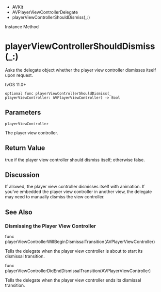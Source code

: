 

- AVKit
- AVPlayerViewControllerDelegate
-  playerViewControllerShouldDismiss(\_:) 

Instance Method

# playerViewControllerShouldDismiss(\_:)

Asks the delegate object whether the player view controller dismisses itself upon request.

tvOS 11.0+

``` source
optional func playerViewControllerShouldDismiss(_ playerViewController: AVPlayerViewController) -> Bool
```

## Parameters 

`playerViewController`  

The player view controller.

## Return Value

true if the player view controller should dismiss itself; otherwise false.

## Discussion

If allowed, the player view controller dismisses itself with animation. If you’ve embedded the player view controller in another view, the delegate may need to manually dismiss the view controller.

## See Also

### Dismissing the Player View Controller

func playerViewControllerWillBeginDismissalTransition(AVPlayerViewController)

Tells the delegate when the player view controller is about to start its dismissal transition.

func playerViewControllerDidEndDismissalTransition(AVPlayerViewController)

Tells the delegate when the player view controller ends its dismissal transition.

